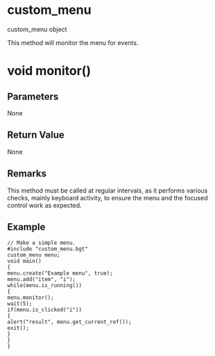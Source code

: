 # custom_menu

custom_menu object


This method will monitor the menu for events.

# void monitor()

## Parameters

None

## Return Value

None

## Remarks

This method must be called at regular intervals, as it performs various checks, mainly keyboard activity, to ensure the menu and the focused control work as expected.

## Example

```
// Make a simple menu.
#include "custom_menu.bgt"
custom_menu menu;
void main()
{
menu.create("Example menu", true);
menu.add("item", "i");
while(menu.is_running())
{
menu.monitor();
wait(5);
if(menu.is_clicked("i"))
{
alert("result", menu.get_current_ref());
exit();
}
}
}
```
